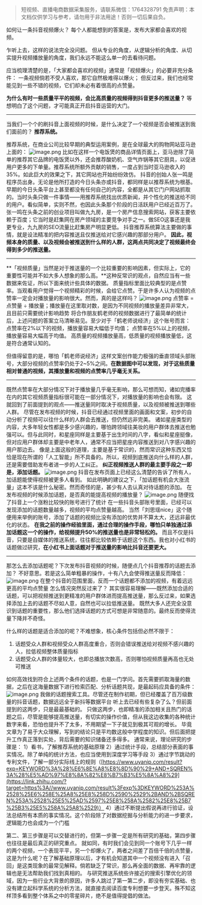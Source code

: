 > 短视频、直播电商数据采集服务，请联系微信：1764328791
> 免责声明：本文档仅供学习与参考，请勿用于非法用途！否则一切后果自负。



如何让一条抖音视频爆火？
每个人都能想到的答案是，发布大家都会喜欢的视频。

乍听上去，这样的说法完全没问题。
但从专业的角度，从逻辑分析的角度、从切实提升视频播放量的角度，我们永远不能这么单一的去看待问题。

应当梳理清楚的是，「大家都会喜欢的视频」通常是「视频爆火」的必要非充分条件：
一条视频倘若不受人喜欢，那它自然极难得以爆火；
但反过来，我们也经常能见到一些不错的视频，它们却未必有着很高的点赞量。

**为什么有时一些质量平平的视频，会比高质量的视频得到抖音更多的推送量？**
等想明白了这个问题，才可能真正开启抖音运营的大门。

---

当我们一个个的刷抖音上面视频的时候，是什么决定了一个视频是否会被推送到我们面前的？
**推荐系统。**

推荐系统，在商业公司比较早期的典型运用案例，是在全球最大的购物网站亚马逊上面的：
![image.png](https://cdn.nlark.com/yuque/0/2021/png/97322/1622595700809-438f6f09-48dc-41e8-8d89-8fee50757b9f.png#clientId=u5d3b93f3-bd8b-4&from=paste&height=215&id=u8b08bfb6&margin=%5Bobject%20Object%5D&name=image.png&originHeight=429&originWidth=1440&originalType=url&size=676757&status=done&style=none&taskId=u08ae3f1e-367f-4ab5-bc33-a44415bf3c4&width=720)
比如在这样一个电饭煲的商品详情页面上，亚马逊除了简单的推荐其它品牌的电饭煲以外，还会推荐酸奶机、空气炸锅等其它厨具，以促进用户更多的下单量。推荐系统所额外贡献的销售，一度占到当时亚马逊收入的35%。如此巨大的效果之下，其它网站也开始纷纷效仿。
抖音的创始人张一鸣是程序员出身。无论是他所打造的今日头条亦或抖音，都同样是以推荐系统为根基。早期的今日头条平台上甚至都没有任何自己的内容，全都是从其它门户网站抓取的。当时头条只做一件事情——用推荐系统找出优质新闻，并个性化的推送给不同的用户。看似简单，实则不然，也因此头条那个阶段的日活跃用户已经近百万了。
张一鸣在头条之前的创业项目叫做九九房，是一个房产信息搜索网站，获客主要依赖于百度；它当时是赶集网在房产领域的主要竞争对手之一。做SEO这事还是我更专业，九九房的SEO流量比赶集房产明显更低。
抖音推荐系统算法主要做的事情，就是设法精准的把内容推送且仅推送给对它感兴趣的那部分用户。
**因此，视频本身的质量、以及视频会被推送到什么样的人群，这两点共同决定了视频最终会得到多少的推送量。**

---

**「视频质量」当然是对于推送量的一个比较重要的影响因素，但实际上，它的重要性可能并不如大多人想象的那么高。**这种反常识的观点，自然应当有一些数据来佐证，所以下面来统计些具体的数据。
质量指标里面比较典型的是点赞率。当观看用户觉得一个视频精彩的时候，会给它点赞。于是许多人认为视频的点赞率一定会对播放量的影响很大。然而，真的是这样吗？
![image.png](https://cdn.nlark.com/yuque/0/2021/png/97322/1622595700623-879c1236-8134-4d04-b7ad-902f6e456bce.png#clientId=u5d3b93f3-bd8b-4&from=paste&height=299&id=u2e2cfcf3&margin=%5Bobject%20Object%5D&name=image.png&originHeight=598&originWidth=1118&originalType=url&size=400612&status=done&style=none&taskId=u4d5a7afe-8427-491e-8b7f-d1ea3f47120&width=559)
点赞率 = 点赞量 ÷ 播放量；播放量在这里取对数，是因为不同视频的播放量差异非常大，且目前只需要统计影响趋势
将合作朋友鹤老师的视频数据进行了最简单的统计后，上述问题的答案立马清晰易见。至少对于「鹤老师说经济」这个账号而言：
点赞率在2%以下的视频，播放量容易大幅低于均值；
点赞率在5%以上的视频，播放量容易大幅高于均值。
高质量的视频播放量高，低质量的视频播放量低，这是符合通常认知的。

但值得留意的是，哪怕「鹤老师说经济」这样文案创作能力极强的垂直领域头部账号，大部分视频的点赞率仍处于2~5%之间。**在数据图中可以发现，对于这些质量相对普通的视频，其播放量和视频的点赞率几乎毫无关系。**

---

既然点赞率在大部分情况下对于播放量几乎毫无影响，那么可想而知，诸如完播率在内的其它视频质量指标很可能在一部分情况下，对播放量的影响也会有限。
这就回到了前面提到的观点——推送量同时取决于视频质量，以及视频被推送到哪些人群。
尽管在发布视频的时候，抖音已经通过视频里面的画面和文案，初步的自动分析了视频可以往什么样的人群会去推送，但仍然远非完美。
诸如星座类型的内容，大多年轻女性都是多少感兴趣的，哪怕跨领域往美妆的用户群体去推送也勉强可以。但与此同时，和星座同样是主要基于出生时间的八字，看似和星座挺像，但对应用户群体却主要是中老年人，通常不应当把星座内容推送到对八字感兴趣的用户那边去。
像是上面这般的道理，主要是基于常识的，然而常识这种东西又恰恰是现在所谓的「人工智能」所不具备的。所以，视频到底推送向什么样的人群，还是需要借助发布者进一步的人工纠正。
**纠正视频推送人群的最主要手段之一即是，添加话题。**
![image.png](https://cdn.nlark.com/yuque/0/2021/png/97322/1622595700418-2dbb28ab-d017-48e1-8171-6255bbd5f2fc.png#clientId=u5d3b93f3-bd8b-4&from=paste&height=290&id=u52c82ca1&margin=%5Bobject%20Object%5D&name=image.png&originHeight=579&originWidth=1079&originalType=url&size=178363&status=done&style=none&taskId=u0eee71c0-4aa9-4664-8ed6-60062edd8c7&width=539.5)
抖音在发布页面上已经这么清楚的告诉了所有人，加话题能使得视频被更多人看到。
如此明确的建议之下，「加话题有机会大涨流量」这本不该是什么秘密。然而奇怪的是，甚少有人去认真对待话题的添加。
在发布视频的时候添加话题，是否真的能提高视频的播放量？
![image.png](https://cdn.nlark.com/yuque/0/2021/png/97322/1622595700454-ee6bd330-a25d-454b-ba1b-d2e8e2cc9890.png#clientId=u5d3b93f3-bd8b-4&from=paste&height=295&id=ueeb4a143&margin=%5Bobject%20Object%5D&name=image.png&originHeight=590&originWidth=988&originalType=url&size=165385&status=done&style=none&taskId=ue408bd11-be53-400d-92d0-8b1d3da1f75&width=494)
随便找了抖音上一个涨粉比较快的账号进行了统计
在一些抖音头部账号里面，已经可以发现添加的话题数量越多，视频的平均点赞量越高。
当然「刘思瑶nice」这个随便用来举例的账号，添加了话题的视频比没有添加的优势并不算太大，还远非最优化的状态。
**在我之前的操作经验里面，通过合理的操作手段，哪怕只单独通过添加话题这一个的操作，给视频提升50%的推送量也是非常轻松的。**
而且不仅是抖音，只要是自媒体的推送系统，往往都比较依赖于话题这个东西。我也对小红书的话题做过研究，**在小红书上面话题对于推送量的影响比抖音还要更大。**

---

那怎么去添加话题呢？下次发布抖音视频的时候，随便点几个抖音推荐的话题去添加？
不好意思。若是这么简单粗暴的操作，十有八九会使得推送量反而降低：
![image.png](https://cdn.nlark.com/yuque/0/2021/png/97322/1622595700446-6cf8ed6c-6186-40f9-9ab4-5764ce204ccb.png#clientId=u5d3b93f3-bd8b-4&from=paste&height=298&id=uda035eba&margin=%5Bobject%20Object%5D&name=image.png&originHeight=596&originWidth=990&originalType=url&size=158259&status=done&style=none&taskId=u39f39534-c8fb-4241-a249-3eed2f2cbb7&width=495)
在整个抖音的范围里面，反而一个话题都不添加的视频，有着远远更高的平均点赞量
怎么情况突然反过来了？
其实很容易理解——既然添加合适的话题，可以把视频推送到更精准的用户群体进而提高推送量，那么反过来，如果选择添加上去的话题不尽如人意，自然也可以拉低推送量。
既然大多人还完全没意识到话题的重要性，那么他们选择话题的方式可想是非常随意的。最终反而使得流量下降并不奇怪。

什么样的话题是适合添加的呢？不难想象，核心条件包括但必然不限于：
1) 话题受众人群和视频受众人群高度重合，否则会错误推送给对视频不感兴趣的人，拉低视频整体质量指标
2) 话题受众人群的体量较大，也即总播放次数高，否则哪怕视频质量再高也无处可推送

如何高效找到符合上述两个条件的话题，也是一门学问。首先需要抓取海量的数据，之后在这海量数据下进行检索匹配、分析话题共现，是最起码应具备的条件：
![image.png](https://cdn.nlark.com/yuque/0/2021/png/97322/1622595701623-4fe83487-a4aa-4213-ac99-7ae357f9e655.png#clientId=u5d3b93f3-bd8b-4&from=paste&height=421&id=ub146699d&margin=%5Bobject%20Object%5D&name=image.png&originHeight=842&originWidth=1144&originalType=url&size=289647&status=done&style=none&taskId=u8997f000-adf8-4755-b668-f148c0cb9fc&width=572)
我做的话题搜索工具。尽管还在制作初期，但已经覆盖了百万级数量的抖音话题，数据远远全于新抖等数据平台
听上去已经有些复杂了么？但前面提到的这两步，只是最最基础的。
只做这两步，也即精准的添加相关且热门的话题之后，尽管是能够提高推送量，有切实的操作价值，但从我这边收集的各种统计数字来看，恐怕也提升不了太多，不用期望一下子就见到极其可观的增长。
毕竟文章为了易于大众理解，写到的结论只是平均数这般中学程度的知识。但后面把提升工作真正落到实处，背后需要的知识储备还多得多。
通常来说，理论研究的步骤是：
1）看书，了解推荐系统的基础原理
2）通过统计手段，总结部分表面的事实情况。除了单纯的统计方法，也应当使用到深度学习等手段
3）通过字节跳动的专利文件，了解一部分实际线上的规则（[https://www.uyanip.com/result?exp=KEYWORD%3A%28%E6%8E%A8%E8%8D%90%29+AND+SQREN%3A%28%E5%AD%97%E8%8A%82%E8%B7%B3%E5%8A%A8%29](https://link.zhihu.com/?target=https%3A//www.uyanip.com/result%3Fexp%3DKEYWORD%253A%2528%25E6%258E%25A8%25E8%258D%2590%2529%2BAND%2BSQREN%253A%2528%25E5%25AD%2597%25E8%258A%2582%25E8%25B7%25B3%25E5%258A%25A8%2529)）
4）通过不断提出假说再进行验证，设法总结所有本质的事实情况。这个阶段除了对数据挖掘与分析能力的进一步要求，逻辑能力也会成为一个门槛

第二、第三步骤是可以交替进行的，但第一步骤一定是所有研究的基础，第四步骤也往往是最后真正的研究重点。
就如同，有时我们会见到同一个账号下几乎一样的两个视频，一个表现平平，另一个却爆火了，两者之间差了百倍千倍的点赞量，这是为什么呢？在了解基础原理以后，才有机会知道其中一个视频没有进入「召回」是这类现象的最常见解释。倘若缺乏了常识，那么再全面的数据、再牢靠的逻辑也是无法帮助我们找到真相的。
与研究推送系统些许接近的搜索引擎优化的领域，因为一些行业大背景的原因，许多人跳过了第一第二步，即没有夯实基础、也没有建立起科学系统的分析方法，就直接去阅读百度专利想要一步登天。殊不知这样顶多看到整个体系之中的零星碎片，绝不是值得提倡的做法。
